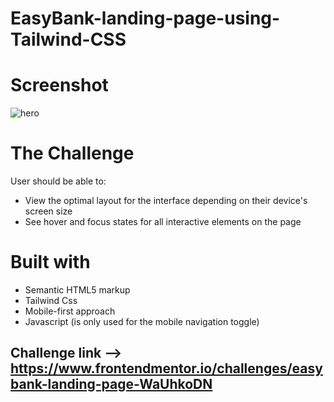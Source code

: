 # EasyBank-landing-page-using-Tailwind-CSS

# Screenshot
![hero](https://github.com/SahaSatarupa/EasyBank-landing-page-using-Tailwind-CSS/assets/156215427/7f723a06-4844-47cd-87fe-55be105e1285)

# The Challenge
User should be able to:
* View the optimal layout for the interface depending on their device's screen size
* See hover and focus states for all interactive elements on the page

# Built with
* Semantic HTML5 markup
* Tailwind Css
* Mobile-first approach
* Javascript (is only used for the mobile navigation toggle)
## Challenge link -->  https://www.frontendmentor.io/challenges/easybank-landing-page-WaUhkoDN
